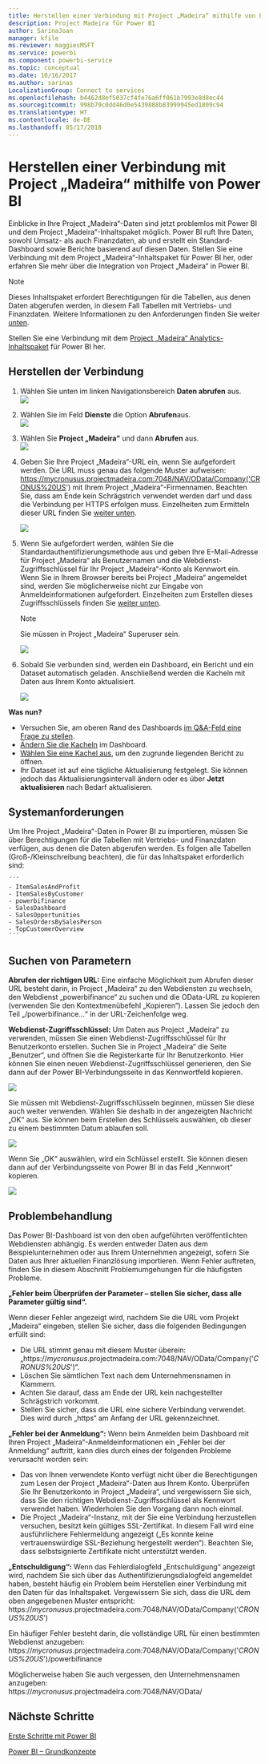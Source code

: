 ```yaml
---
title: Herstellen einer Verbindung mit Project „Madeira“ mithilfe von Power BI
description: Project Madeira für Power BI
author: SarinaJoan
manager: kfile
ms.reviewer: maggiesMSFT
ms.service: powerbi
ms.component: powerbi-service
ms.topic: conceptual
ms.date: 10/16/2017
ms.author: sarinas
LocalizationGroup: Connect to services
ms.openlocfilehash: b4462d8ef5037cf4fe76a6ff061b7993e8d8ec44
ms.sourcegitcommit: 998b79c0dd46d0e5439888b83999945ed1809c94
ms.translationtype: HT
ms.contentlocale: de-DE
ms.lasthandoff: 05/17/2018
---
```

# <a name="connect-to-project-madeira-with-power-bi"></a>Herstellen einer Verbindung mit Project „Madeira“ mithilfe von Power BI
Einblicke in Ihre Project „Madeira“-Daten sind jetzt problemlos mit Power BI und dem Project „Madeira“-Inhaltspaket möglich. Power BI ruft Ihre Daten, sowohl Umsatz- als auch Finanzdaten, ab und erstellt ein Standard-Dashboard sowie Berichte basierend auf diesen Daten.
Stellen Sie eine Verbindung mit dem Project „Madeira“-Inhaltspaket für Power BI her, oder erfahren Sie mehr über die Integration von Project „Madeira“ in Power BI.

>[!NOTE]
>Dieses Inhaltspaket erfordert Berechtigungen für die Tabellen, aus denen Daten abgerufen werden, in diesem Fall Tabellen mit Vertriebs- und Finanzdaten. Weitere Informationen zu den Anforderungen finden Sie weiter [unten](#Requirements).

Stellen Sie eine Verbindung mit dem [Project „Madeira“ Analytics-Inhaltspaket](https://app.powerbi.com/getdata/services/project-madeira) für Power BI her.

## <a name="how-to-connect"></a>Herstellen der Verbindung
1. Wählen Sie unten im linken Navigationsbereich **Daten abrufen** aus.  
    ![](media/service-connect-to-project-madeira/getdata.png)
2. Wählen Sie im Feld **Dienste** die Option **Abrufen**aus.  
    ![](media/service-connect-to-project-madeira/services.png)
3. Wählen Sie **Project „Madeira“** und dann **Abrufen** aus.  
    ![](media/service-connect-to-project-madeira/projectmadeira.png)
4. Geben Sie Ihre Project „Madeira“-URL ein, wenn Sie aufgefordert werden. Die URL muss genau das folgende Muster aufweisen: https://mycronusus.projectmadeira.com:7048/NAV/OData/Company('CRONUS%20US') mit Ihrem Project „Madeira“-Firmennamen. Beachten Sie, dass am Ende kein Schrägstrich verwendet werden darf und dass die Verbindung per HTTPS erfolgen muss. Einzelheiten zum Ermitteln dieser URL finden Sie [weiter unten](#FindingParams).  
   
    ![](media/service-connect-to-project-madeira/params.png)
5. Wenn Sie aufgefordert werden, wählen Sie die Standardauthentifizierungsmethode aus und geben Ihre E-Mail-Adresse für Project „Madeira“ als Benutzernamen und die Webdienst-Zugriffsschlüssel für Ihr Project „Madeira“-Konto als Kennwort ein. Wenn Sie in Ihrem Browser bereits bei Project „Madeira“ angemeldet sind, werden Sie möglicherweise nicht zur Eingabe von Anmeldeinformationen aufgefordert. Einzelheiten zum Erstellen dieses Zugriffsschlüssels finden Sie [weiter unten](#FindingParams).  
   
    >[!NOTE]
    >Sie müssen in Project „Madeira“ Superuser sein.
   
   ![](media/service-connect-to-project-madeira/creds.png)
6. Sobald Sie verbunden sind, werden ein Dashboard, ein Bericht und ein Dataset automatisch geladen. Anschließend werden die Kacheln mit Daten aus Ihrem Konto aktualisiert.  
   
    ![](media/service-connect-to-project-madeira/dashboard.png)

**Was nun?**

* Versuchen Sie, am oberen Rand des Dashboards [im Q&A-Feld eine Frage zu stellen](power-bi-q-and-a.md).
* [Ändern Sie die Kacheln](service-dashboard-edit-tile.md) im Dashboard.
* [Wählen Sie eine Kachel aus](service-dashboard-tiles.md), um den zugrunde liegenden Bericht zu öffnen.
* Ihr Dataset ist auf eine tägliche Aktualisierung festgelegt. Sie können jedoch das Aktualisierungsintervall ändern oder es über **Jetzt aktualisieren** nach Bedarf aktualisieren.

<a name="Requirements"></a>

## <a name="system-requirements"></a>Systemanforderungen
Um Ihre Project „Madeira“-Daten in Power BI zu importieren, müssen Sie über Berechtigungen für die Tabellen mit Vertriebs- und Finanzdaten verfügen, aus denen die Daten abgerufen werden. Es folgen alle Tabellen (Groß-/Kleinschreibung beachten), die für das Inhaltspaket erforderlich sind:  
 
    ´´´ 
    - ItemSalesAndProfit  
    - ItemSalesByCustomer  
    - powerbifinance  
    - SalesDashboard  
    - SalesOpportunities  
    - SalesOrdersBySalesPerson  
    - TopCustomerOverview  
    ´´´ 

<a name="FindingParams"></a>

## <a name="finding-parameters"></a>Suchen von Parametern
**Abrufen der richtigen URL:** Eine einfache Möglichkeit zum Abrufen dieser URL besteht darin, in Project „Madeira“ zu den Webdiensten zu wechseln, den Webdienst „powerbifinance“ zu suchen und die OData-URL zu kopieren (verwenden Sie den Kontextmenübefehl „Kopieren“). Lassen Sie jedoch den Teil „/powerbifinance...“ in der URL-Zeichenfolge weg.

**Webdienst-Zugriffsschlüssel:** Um Daten aus Project „Madeira“ zu verwenden, müssen Sie einen Webdienst-Zugriffsschlüssel für Ihr Benutzerkonto erstellen. Suchen Sie in Project „Madeira“ die Seite „Benutzer“, und öffnen Sie die Registerkarte für Ihr Benutzerkonto. Hier können Sie einen neuen Webdienst-Zugriffsschlüssel generieren, den Sie dann auf der Power BI-Verbindungsseite in das Kennwortfeld kopieren.

![](media/service-connect-to-project-madeira/accesskey.png)

Sie müssen mit Webdienst-Zugriffsschlüsseln beginnen, müssen Sie diese auch weiter verwenden. Wählen Sie deshalb in der angezeigten Nachricht „OK“ aus.
Sie können beim Erstellen des Schlüssels auswählen, ob dieser zu einem bestimmten Datum ablaufen soll.

![](media/service-connect-to-project-madeira/accesskey2.png)

Wenn Sie „OK“ auswählen, wird ein Schlüssel erstellt. Sie können diesen dann auf der Verbindungsseite von Power BI in das Feld „Kennwort“ kopieren.

![](media/service-connect-to-project-madeira/accesskey3.png)

## <a name="troubleshooting"></a>Problembehandlung
Das Power BI-Dashboard ist von den oben aufgeführten veröffentlichten Webdiensten abhängig. Es werden entweder Daten aus dem Beispielunternehmen oder aus Ihrem Unternehmen angezeigt, sofern Sie Daten aus Ihrer aktuellen Finanzlösung importieren. Wenn Fehler auftreten, finden Sie in diesem Abschnitt Problemumgehungen für die häufigsten Probleme.

**„Fehler beim Überprüfen der Parameter – stellen Sie sicher, dass alle Parameter gültig sind“.**

Wenn dieser Fehler angezeigt wird, nachdem Sie die URL vom Projekt „Madeira“ eingeben, stellen Sie sicher, dass die folgenden Bedingungen erfüllt sind:  

   - Die URL stimmt genau mit diesem Muster überein: „https://*mycronusus*.projectmadeira.com:7048/NAV/OData/Company('*CRONUS%20US*')“.  
   - Löschen Sie sämtlichen Text nach dem Unternehmensnamen in Klammern.  
   - Achten Sie darauf, dass am Ende der URL kein nachgestellter Schrägstrich vorkommt.  
   - Stellen Sie sicher, dass die URL eine sichere Verbindung verwendet. Dies wird durch „https“ am Anfang der URL gekennzeichnet.  

**„Fehler bei der Anmeldung“:** Wenn beim Anmelden beim Dashboard mit Ihren Project „Madeira“-Anmeldeinformationen ein „Fehler bei der Anmeldung“ auftritt, kann dies durch eines der folgenden Probleme verursacht worden sein:  

   - Das von Ihnen verwendete Konto verfügt nicht über die Berechtigungen zum Lesen der Project „Madeira“-Daten aus Ihrem Konto. Überprüfen Sie Ihr Benutzerkonto in Project „Madeira“, und vergewissern Sie sich, dass Sie den richtigen Webdienst-Zugriffsschlüssel als Kennwort verwendet haben. Wiederholen Sie den Vorgang dann noch einmal.  
   - Die Project „Madeira“-Instanz, mit der Sie eine Verbindung herzustellen versuchen, besitzt kein gültiges SSL-Zertifikat. In diesem Fall wird eine ausführlichere Fehlermeldung angezeigt („Es konnte keine vertrauenswürdige SSL-Beziehung hergestellt werden“). Beachten Sie, dass selbstsignierte Zertifikate nicht unterstützt werden.  

**„Entschuldigung“:** Wenn das Fehlerdialogfeld „Entschuldigung“ angezeigt wird, nachdem Sie sich über das Authentifizierungsdialogfeld angemeldet haben, besteht häufig ein Problem beim Herstellen einer Verbindung mit den Daten für das Inhaltspaket. Vergewissern Sie sich, dass die URL dem oben angegebenen Muster entspricht:  
    https://*mycronusus*.projectmadeira.com:7048/NAV/OData/Company('*CRONUS%20US*')

Ein häufiger Fehler besteht darin, die vollständige URL für einen bestimmten Webdienst anzugeben:  
    https://*mycronusus*.projectmadeira.com:7048/NAV/OData/Company('*CRONUS%20US*')/powerbifinance

Möglicherweise haben Sie auch vergessen, den Unternehmensnamen anzugeben:   
    https://*mycronusus*.projectmadeira.com:7048/NAV/OData/

## <a name="next-steps"></a>Nächste Schritte
[Erste Schritte mit Power BI](service-get-started.md)

[Power BI – Grundkonzepte](service-basic-concepts.md)

